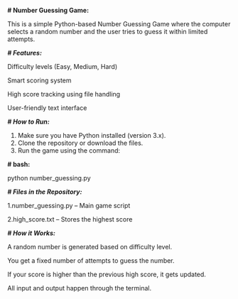 **# Number Guessing Game:**

This is a simple Python-based Number Guessing Game where the computer selects a random number and the user tries to guess it within limited attempts.

***# Features:***

 Difficulty levels (Easy, Medium, Hard)
 
 Smart scoring system
 
 High score tracking using file handling
 
 User-friendly text interface

***#  How to Run:***

1. Make sure you have Python installed (version 3.x).
2. Clone the repository or download the files.
3. Run the game using the command:
 
**# bash:**

python number_guessing.py

***# Files in the Repository:***

1.number_guessing.py – Main game script

2.high_score.txt – Stores the highest score

 ***# How it Works:***

A random number is generated based on difficulty level.

You get a fixed number of attempts to guess the number.

If your score is higher than the previous high score, it gets updated.

All input and output happen through the terminal.





